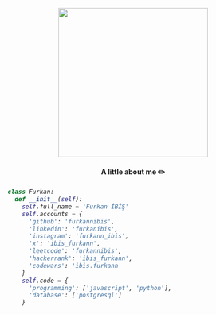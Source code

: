 
<p align="center">
  <img src="https://c.tenor.com/uVSdR8F-vU8AAAAd/tenor.gif" width="300" height="300"/>
</p>

<h4>
  <p align='center'>A little about me ✏️</p>
</h4>

<h6>
  
  ``` python
  class Furkan:
    def __init__(self):
      self.full_name = 'Furkan İBİŞ'
      self.accounts = {
        'github': 'furkannibis',
        'linkedin': 'furkanibis',
        'instagram': 'furkann_ibis',
        'x': 'ibis_furkann',
        'leetcode': 'furkannibis',
        'hackerrank': 'ibis_furkann',
        'codewars': 'ibis.furkann'
      }
      self.code = {
        'programming': ['javascript', 'python'],
        'database': ['postgresql']
      }
  ```

</h6>
